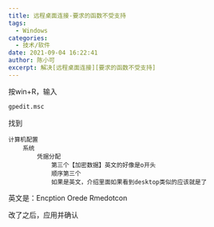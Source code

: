 ```yaml
---
title: 远程桌面连接-要求的函数不受支持
tags: 
  - Windows
categories:
  - 技术/软件
date: 2021-09-04 16:22:41
author: 陈小可
excerpt: 解决[远程桌面连接][要求的函数不受支持]
---
```


按win+R，输入
```cmd
gpedit.msc
```
找到
```text
计算机配置
	系统
		凭据分配
			第三个【加密数据】英文的好像是o开头
			顺序第三个
			如果是英文，介绍里面如果看到desktop类似的应该就是了
```

英文是：Encption Orede Rmedotcon

改了之后，应用并确认

